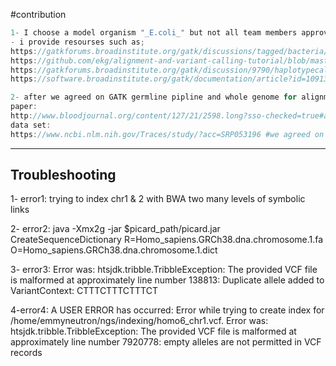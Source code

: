 #contribution
``` java
1- I choose a model organism "_E.coli_" but not all team members approved this choice so we discard it.
- i provide resourses such as;
https://gatkforums.broadinstitute.org/gatk/discussions/tagged/bacteria/p1
https://github.com/ekg/alignment-and-variant-calling-tutorial/blob/master/README.md
https://gatkforums.broadinstitute.org/gatk/discussion/9790/haplotypecaller-ploidy-for-pooled-samples-of-bacterial-genomes
https://software.broadinstitute.org/gatk/documentation/article?id=10913

2- after we agreed on GATK germline pipline and whole genome for alignment step, i curated the data set they choose as it was targeted seq against chr21 trisomy only. so I choose another dataset and we agreed on it:
paper:
http://www.bloodjournal.org/content/127/21/2598.long?sso-checked=true#abstract-2
data set:
https://www.ncbi.nlm.nih.gov/Traces/study/?acc=SRP053196 #we agreed on first SRR1839137
```



_ _ _ _ _ _ _ _ _ _ _ _ _ _ 

## Troubleshooting
1- error1: trying to index chr1 & 2 with BWA 
two many levels of symbolic links


2- error2:
java -Xmx2g -jar $picard_path/picard.jar CreateSequenceDictionary R=Homo_sapiens.GRCh38.dna.chromosome.1.fa O=Homo_sapiens.GRCh38.dna.chromosome.1.dict


3- error3:
Error was: htsjdk.tribble.TribbleException: The provided VCF file is malformed at approximately line number 138813: Duplicate allele added to VariantContext: CTTTCTTTCTTTCT


4-error4:
A USER ERROR has occurred: Error while trying to create index for /home/emmyneutron/ngs/indexing/homo6_chr1.vcf. Error was: htsjdk.tribble.TribbleException: The provided VCF file is malformed at approximately line number 7920778: empty alleles are not permitted in VCF records















